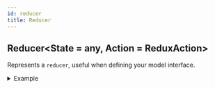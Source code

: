 ```yaml
---
id: reducer
title: Reducer
---
```


## Reducer<State = any, Action = ReduxAction>


Represents a `reducer`, useful when defining your model interface.

<details>
<summary>Example</summary>
<p>

```typescript
import { Reducer, reducer } from 'easy-peasy';
import { RouterState, routerReducer } from 'my-router-solution';

interface Model {
  router: Reducer<RouterState>;
}

const model: Model = {
  router: reducer(routerReducer)
};
```

</p>
</details>